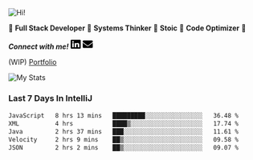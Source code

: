 <img src="https://i.giphy.com/media/3PAL5bChWnak0WJ32x/giphy.webp" alt="Hi!">

:star2: **Full Stack Developer** :star2: **Systems Thinker** :star2: **Stoic** :star2: **Code Optimizer** :star2:

***Connect with me!*** <a href="https://www.linkedin.com/in/ethan-glover/"><img src="https://raw.githubusercontent.com/eglove/eglove/eeb591600b73da426bd298d229e2fd96df019488/linkedin-brands.svg" alt="LinkedIn" width="20px" height="20px"></a> <a href="mailto:hello@ethang.email"><img src="https://raw.githubusercontent.com/eglove/eglove/47aceecf4819797d993f5facc7764cb99d0ab039/envelope-solid.svg" alt="Email" width="20px" height="20px"></a>

(WIP) [Portfolio](https://focused-elion-be8588.netlify.app/)

![My Stats](https://github-readme-stats.vercel.app/api?username=eglove&show_icons=true&theme=default&count_private=true)

### Last 7 Days In IntelliJ
<!--START_SECTION:waka-->
```text
JavaScript   8 hrs 13 mins   █████████░░░░░░░░░░░░░░░░   36.48 % 
XML          4 hrs           ████▒░░░░░░░░░░░░░░░░░░░░   17.74 % 
Java         2 hrs 37 mins   ███░░░░░░░░░░░░░░░░░░░░░░   11.61 % 
Velocity     2 hrs 9 mins    ██▒░░░░░░░░░░░░░░░░░░░░░░   09.58 % 
JSON         2 hrs 2 mins    ██▒░░░░░░░░░░░░░░░░░░░░░░   09.07 % 
```
<!--END_SECTION:waka-->
